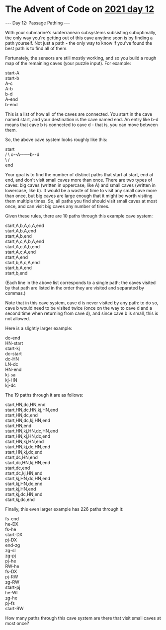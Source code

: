 # The Advent of Code on [2021 day 12](https://adventofcode.com/2021/day/12)

--- Day 12: Passage Pathing ---

With your submarine's subterranean subsystems subsisting suboptimally, the only way you're getting out of this cave anytime soon is by finding a path yourself. Not just a path - the only way to know if you've found the best path is to find all of them.

Fortunately, the sensors are still mostly working, and so you build a rough map of the remaining caves (your puzzle input). For example:

start-A\
start-b\
A-c\
A-b\
b-d\
A-end\
b-end

This is a list of how all of the caves are connected. You start in the cave named start, and your destination is the cave named end. An entry like b-d means that cave b is connected to cave d - that is, you can move between them.

So, the above cave system looks roughly like this:

start\
    /   \\
c--A-----b--d\
    \   /\
     end

Your goal is to find the number of distinct paths that start at start, end at end, and don't visit small caves more than once. There are two types of caves: big caves (written in uppercase, like A) and small caves (written in lowercase, like b). It would be a waste of time to visit any small cave more than once, but big caves are large enough that it might be worth visiting them multiple times. So, all paths you find should visit small caves at most once, and can visit big caves any number of times.

Given these rules, there are 10 paths through this example cave system:

start,A,b,A,c,A,end\
start,A,b,A,end\
start,A,b,end\
start,A,c,A,b,A,end\
start,A,c,A,b,end\
start,A,c,A,end\
start,A,end\
start,b,A,c,A,end\
start,b,A,end\
start,b,end

(Each line in the above list corresponds to a single path; the caves visited by that path are listed in the order they are visited and separated by commas.)

Note that in this cave system, cave d is never visited by any path: to do so, cave b would need to be visited twice (once on the way to cave d and a second time when returning from cave d), and since cave b is small, this is not allowed.

Here is a slightly larger example:

dc-end\
HN-start\
start-kj\
dc-start\
dc-HN\
LN-dc\
HN-end\
kj-sa\
kj-HN\
kj-dc

The 19 paths through it are as follows:

start,HN,dc,HN,end\
start,HN,dc,HN,kj,HN,end\
start,HN,dc,end\
start,HN,dc,kj,HN,end\
start,HN,end\
start,HN,kj,HN,dc,HN,end\
start,HN,kj,HN,dc,end\
start,HN,kj,HN,end\
start,HN,kj,dc,HN,end\
start,HN,kj,dc,end\
start,dc,HN,end\
start,dc,HN,kj,HN,end\
start,dc,end\
start,dc,kj,HN,end\
start,kj,HN,dc,HN,end\
start,kj,HN,dc,end\
start,kj,HN,end\
start,kj,dc,HN,end\
start,kj,dc,end

Finally, this even larger example has 226 paths through it:

fs-end\
he-DX\
fs-he\
start-DX\
pj-DX\
end-zg\
zg-sl\
zg-pj\
pj-he\
RW-he\
fs-DX\
pj-RW\
zg-RW\
start-pj\
he-WI\
zg-he\
pj-fs\
start-RW

How many paths through this cave system are there that visit small caves at most once?